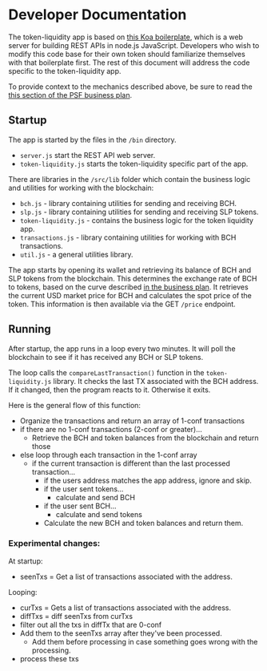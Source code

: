 # Developer Documentation
The token-liquidity app is based on [this Koa boilerplate](https://github.com/christroutner/koa-api-boilerplate), which is a web server for building REST APIs in node.js JavaScript. Developers who wish to modify this code base for their own token should familiarize themselves with that boilerplate first. The rest of this document will address the code specific to the token-liquidity app.

To provide context to the mechanics described above, be sure to read the [this section of the PSF business plan](https://psfoundation.cash/biz-plan/business-plan#pseudoStableToken).

## Startup
The app is started by the files in the `/bin` directory.

- `server.js` start the REST API web server.
- `token-liquidity.js` starts the token-liquidity specific part of the app.

There are libraries in the `/src/lib` folder which contain the business logic and utilities for working with the blockchain:

- `bch.js` - library containing utilities for sending and receiving BCH.
- `slp.js` - library containing utilities for sending and receiving SLP tokens.
- `token-liquidity.js` - contains the business logic for the token liquidity app.
- `transactions.js` - library containing utilities for working with BCH transactions.
- `util.js` - a general utilities library.

The app starts by opening its wallet and retrieving its balance of BCH and SLP tokens from the blockchain. This determines the exchange rate of BCH to tokens, based on the curve described [in the business plan](https://psfoundation.cash/biz-plan/business-plan#pseudoStableToken). It retrieves the current USD market price for BCH and calculates the spot price of the token. This information is then available via the GET `/price` endpoint.

## Running
After startup, the app runs in a loop every two minutes. It will poll the blockchain to see if it has received any BCH or SLP tokens.

The loop calls the `compareLastTransaction()` function in the `token-liquidity.js` library. It checks the last TX associated with the BCH address. If it changed, then the program reacts to it. Otherwise it exits.

Here is the general flow of this function:
- Organize the transactions and return an array of 1-conf transactions
- if there are no 1-conf transactions (2-conf or greater)...
  - Retrieve the BCH and token balances from the blockchain and return those
- else loop through each transaction in the 1-conf array
  - if the current transaction is different than the last processed transaction...
    - if the users address matches the app address, ignore and skip.
    - if the user sent tokens...
      - calculate and send BCH
    - if the user sent BCH...
      - calculate and send tokens
    - Calculate the new BCH and token balances and return them.


### Experimental changes:

At startup:
- seenTxs = Get a list of transactions associated with the address.


Looping:
- curTxs = Gets a list of transactions associated with the address.
- diffTxs = diff seenTxs from curTxs
- filter out all the txs in diffTx that are 0-conf
- Add them to the seenTxs array after they've been processed.
  - Add them before processing in case something goes wrong with the processing.
- process these txs
